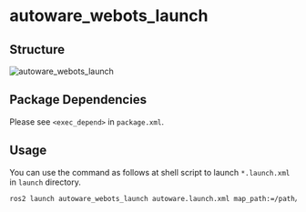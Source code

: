 # autoware_webots_launch

## Structure

![autoware_webots_launch](./autoware_webots_launch.drawio.svg)

## Package Dependencies

Please see `<exec_depend>` in `package.xml`.

## Usage

You can use the command as follows at shell script to launch `*.launch.xml` in `launch` directory.

```bash
ros2 launch autoware_webots_launch autoware.launch.xml map_path:=/path/to/map_folder vehicle_model:=lexus sensor_model:=aip_xx1
```
